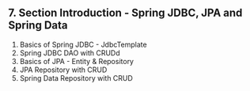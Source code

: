 ## 7. Section Introduction - Spring JDBC, JPA and Spring Data

1. Basics of Spring JDBC - JdbcTemplate
2. Spring JDBC DAO with CRUDd
3. Basics of JPA - Entity & Repository
4. JPA Repository with CRUD
5. Spring Data Repository with CRUD